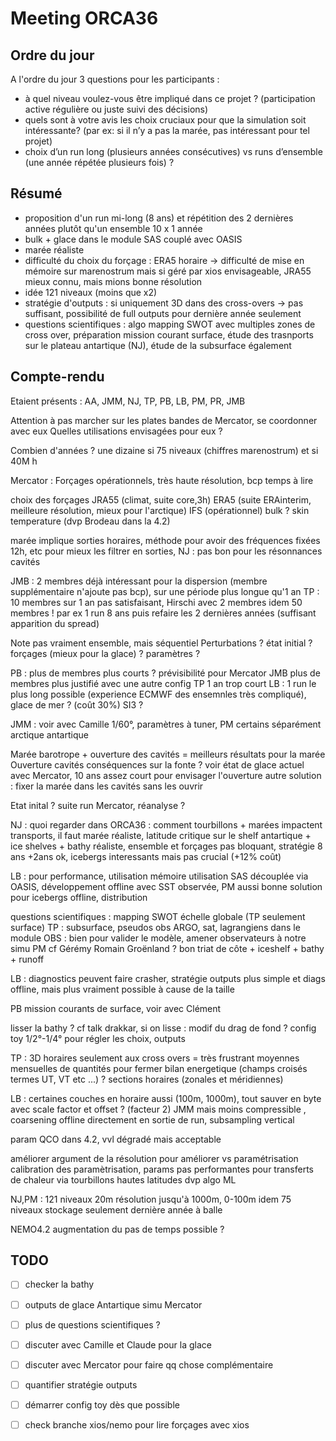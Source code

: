 # Meeting ORCA36

## Ordre du jour

A l'ordre du jour 3 questions pour les participants :

  - à quel niveau voulez-vous être impliqué dans ce projet ? (participation active régulière ou juste suivi des décisions)
  - quels sont à votre avis les choix cruciaux pour que la simulation soit intéressante? (par ex: si il n’y a pas la marée, pas intéressant pour tel projet)
  - choix d’un run long (plusieurs années consécutives) vs runs d’ensemble (une année répétée plusieurs fois) ?



## Résumé

  - proposition d'un run mi-long (8 ans) et répétition des 2 dernières années plutôt qu'un ensemble 10 x 1 année
  - bulk + glace dans le module SAS couplé avec OASIS
  - marée réaliste
  - difficulté du choix du forçage : ERA5 horaire -> difficulté de mise en mémoire sur marenostrum mais si géré par xios envisageable, JRA55 mieux connu, mais mions bonne résolution
  - idée 121 niveaux (moins que x2)
  - stratégie d'outputs : si uniquement 3D dans des cross-overs -> pas suffisant, possibilité de full outputs pour dernière année seulement
  - questions scientifiques : algo mapping SWOT avec multiples zones de cross over, préparation mission courant surface, étude des trasnports sur le plateau antartique (NJ), étude de la subsurface également 
 
## Compte-rendu 

Etaient présents : AA, JMM, NJ, TP, PB, LB, PM, PR, JMB

Attention à pas marcher sur les plates bandes de Mercator, se coordonner avec eux
Quelles utilisations envisagées pour eux ?

Combien d'années ? une dizaine si 75 niveaux (chiffres marenostrum) et si 40M h 

Mercator : Forçages opérationnels, très haute résolution, bcp temps à lire

choix des forçages JRA55 (climat, suite core,3h) ERA5 (suite ERAinterim, meilleure résolution, mieux pour l'arctique) IFS (opérationnel)
bulk ? skin temperature (dvp Brodeau dans la 4.2)

marée implique sorties horaires, méthode pour avoir des fréquences fixées 12h, etc pour mieux les filtrer en sorties, NJ : pas bon pour les résonnances cavités

JMB : 2 membres déjà intéressant pour la dispersion (membre supplémentaire n'ajoute pas bcp), sur une période plus longue qu'1 an
TP : 10 membres sur 1 an pas satisfaisant, Hirschi avec 2 membres idem 50 membres !
par ex 1 run 8 ans puis refaire les 2 dernières années (suffisant apparition du spread)

Note pas vraiment ensemble, mais séquentiel
Perturbations ? état initial ? forçages (mieux pour la glace) ? paramètres ?

PB : plus de membres plus courts ? prévisibilité pour Mercator 
JMB plus de membres plus justifié avec une autre config 
TP 1 an trop court
LB : 1 run le plus long possible (experience ECMWF des ensemnles très compliqué), glace de mer ? (coût 30%) SI3 ?

JMM : voir avec Camille 1/60°, paramètres à tuner, PM certains séparément arctique antartique

Marée barotrope + ouverture des cavités = meilleurs résultats pour la marée
Ouverture cavités conséquences sur la fonte ? voir état de glace actuel avec Mercator, 10 ans assez court pour envisager l'ouverture
autre solution : fixer la marée dans les cavités sans les ouvrir

Etat inital ? suite run Mercator, réanalyse ?

NJ : quoi regarder dans ORCA36 : comment tourbillons + marées impactent transports, il faut marée réaliste, latitude critique sur le shelf antartique + ice shelves + bathy réaliste, ensemble et forçages pas bloquant, stratégie 8 ans +2ans ok, icebergs interessants mais pas crucial (+12% coût)

LB : pour performance, utilisation mémoire utilisation SAS découplée via OASIS, développement offline avec SST observée, PM aussi bonne solution pour icebergs offline, distribution

questions scientifiques : mapping SWOT échelle globale (TP seulement surface)
TP : subsurface, pseudos obs ARGO, sat, lagrangiens dans le module OBS : bien pour valider le modèle, amener observateurs à notre simu PM cf Gérémy Romain Groënland ? bon triat de côte + iceshelf + bathy + runoff

LB : diagnostics peuvent faire crasher, stratégie outputs plus simple et diags offline, mais plus vraiment possible à cause de la taille

PB mission courants de surface, voir avec Clément

lisser la bathy ? cf talk drakkar, si on lisse : modif du drag de fond ?
config toy 1/2°-1/4° pour régler les choix, outputs

TP : 3D horaires seulement aux cross overs = très frustrant
moyennes mensuelles de quantités pour fermer bilan energetique (champs croisés termes UT, VT etc ...) ? sections horaires (zonales et méridiennes)

LB : certaines couches en horaire aussi (100m, 1000m), tout sauver en byte avec scale factor et offset ? (facteur 2) JMM mais moins compressible , coarsening offline directement en sortie de run, subsampling vertical

param QCO dans 4.2, vvl dégradé mais acceptable

améliorer argument de la résolution pour améliorer vs paramétrisation
calibration des paramètrisation, params pas performantes pour transferts de chaleur via tourbillons hautes latitudes
dvp algo ML

NJ,PM :  121 niveaux 20m résolution jusqu'à 1000m, 0-100m idem 75 niveaux
stockage seulement dernière année à balle

NEMO4.2 augmentation du pas de temps possible ?

## TODO 
  -  [ ] checker la bathy
  -  [ ] outputs de glace Antartique simu Mercator
  -  [ ] plus de questions scientifiques ?
  -  [ ] discuter avec Camille et Claude pour la glace
  -  [ ] discuter avec Mercator pour faire qq chose complémentaire
  -  [ ] quantifier stratégie outputs
  -  [ ] démarrer config toy dès que possible
  -  [ ] check branche xios/nemo pour lire forçages avec xios






